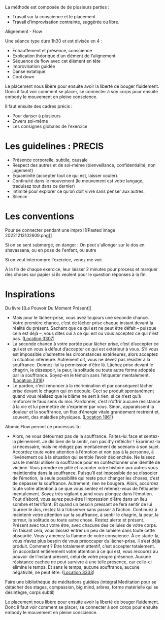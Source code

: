 La méthode est composée de de plusieurs parties : 
- Travail sur la conscience et le placement.
- Travail d'improvisation contrainte, suggérée ou libre. 

Alignement - Flow

Une séance type dure 1h30 et est divisée en 4 : 
- Échauffement et présence, conscience
- Explication théorique d'un élément de l'alignement
- Séquence de flow avec cet élément en tête
- Improvisation guidée
- Danse extatique 
- Cool down

Le placement nous libère pour ensuite avoir la liberté de bouger fluidement.
Donc il faut voir comment se placer, se connecter à son corps pour ensuite embody le mouvement en pleine conscience. 

Il faut ensuite des cadres précis : 
- Pour danser à plusieurs
- Envers soi-même
- Les consignes globales de l'exercice




# Les guidelines : PRECIS
- Présence corporelle, subtile, causale
- Respect des autres et de soi-même (bienveillance, confidentialité, non jugement)
- Equaminité (accepter tout ce qui est, laisser couler). 
- Continuité dans le mouvement (le mouvement est votre langage, traduisez tout dans ce dernier)
- Intimité pour explorer ce qu'on doit vivre sans penser aux autres. 
- Silence




# Les conventions
Pour se connecter pendant une impro
![[Pasted image 20221213102609.png]]

Si on se sent submergé, en danger : 
On peut s'allonger sur le dos en shavassana, ou en pose de l'enfant, ou autre

Si on veut interrompre l'exercice, venez me voir. 

À la fin de chaque exercice, leur laisser 2 minutes pour process et marquer des choses sur papier si ils veulent pour le question réponses à la fin. 


# Inspirations
Du livre [[Le Pouvoir Du Moment Présent]]
- Mais pour le lâcher-prise, vous avez toujours une seconde chance. Votre première chance, c’est de lâcher prise chaque instant devant la réalité du présent. Sachant que ce qui est ne peut être défait – puisque cela est déjà –, vous dites oui à ce qui est ou vous acceptez ce qui n’est pas. ([Location 3307](https://readwise.io/to_kindle?action=open&asin=B00UETMHG2&location=3307))
- La seconde chance à votre portée pour lâcher prise, c’est d’accepter ce qui est en vous à défaut d’accepter ce qui est extérieur à vous. S’il vous est impossible d’admettre les circonstances extérieures, alors acceptez la situation intérieure. Autrement dit, vous ne devez pas résister à la souffrance. Donnez-lui la permission d’être là. Lâchez prise devant le chagrin, le désespoir, la peur, la solitude ou toute autre forme adoptée par la souffrance. Soyez-en le témoin sans l’étiqueter mentalement. ([Location 3316](https://readwise.io/to_kindle?action=open&asin=B00UETMHG2&location=3316))
- Le pardon, c’est renoncer à la récrimination et par conséquent lâcher prise devant le chagrin qui en découle. Ceci se produit spontanément quand vous réalisez que le blâme ne sert à rien, si ce n’est qu’à renforcer le faux sens du moi. Pardonner, c’est n’offrir aucune résistance à la vie et lui permettre de s’exprimer par vous. Sinon, apparaissent la douleur et la souffrance, un flux d’énergie vitale grandement restreint et, souvent, des maladies physiques. ([Location 1861](https://readwise.io/to_kindle?action=open&asin=B00UETMHG2&location=1861))


Atomic Flow permet ce processus là : 
- Alors, ne vous détournez pas de la souffrance. Faites-lui face et sentez-la pleinement. Je dis bien de la sentir, non pas d’y réfléchir ! Exprimez-la si nécessaire, mais ne rédigez pas mentalement de scénario à son sujet. Accordez toute votre attention à l’émotion et non pas à la personne, à l’événement ou à la situation qui semble l’avoir déclenchée. Ne laissez pas le mental utiliser la souffrance pour en confectionner une identité de victime. Vous prendre en pitié et raconter votre histoire aux autres vous maintiendra dans la souffrance. Puisqu’il est impossible de se dissocier de l’émotion, la seule possibilité qui reste pour changer les choses, c’est de dépasser la souffrance. Autrement, rien ne bougera. Alors, accordez toute votre attention à ce que vous sentez et retenez-vous de l’étiqueter mentalement. Soyez très vigilant quand vous plongez dans l’émotion. Tout d’abord, vous aurez peut-être l’impression d’être dans un lieu sombre et terrifiant. Et quand un besoin pressant se fera sentir de lui tourner le dos, restez là à l’observer sans passer à l’action. Continuez à maintenir votre attention sur la souffrance, à sentir le chagrin, la peur, la terreur, la solitude ou toute autre chose. Restez alerte et présent. Présent avec tout votre être, avec chacune des cellules de votre corps. En faisant cela, vous laissez entrer un peu de lumière dans toute cette obscurité. Vous y amenez la flamme de votre conscience. À ce stade-là, vous n’avez plus besoin de vous préoccuper du lâcher-prise. Il s’est déjà produit. Comment ? Être totalement attentif, c’est accepter totalement. En accordant entièrement votre attention à ce qui est, vous recourez au pouvoir de l’instant présent, celui de votre propre présence. Aucune résistance cachée ne peut survivre à une telle présence, car celle-ci élimine le temps. Et sans le temps, aucune souffrance, aucune négativité, ne peut être. ([Location 3333](https://readwise.io/to_kindle?action=open&asin=B00UETMHG2&location=3333))

Faire une bibliothèque de méditations guidées (intégral Meditation pour se détacher des stages, compassion, big mind, arbres, forme matérielle qui se désintègre, corps subtil)



Le placement nous libère pour ensuite avoir la liberté de bouger fluidement.
Donc il faut voir comment se placer, se connecter à son corps pour ensuite embody le mouvement en pleine conscience. 

